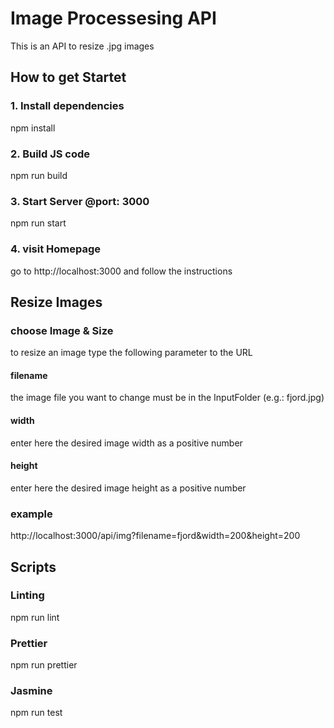 # Image Processesing API
This is an API to resize .jpg images 

## How to get Startet 

### 1. Install dependencies 
npm install

### 2. Build JS code 
npm run build 

### 3. Start Server @port: 3000
npm run start

### 4. visit Homepage
go to http://localhost:3000 and follow the instructions

## Resize Images

### choose Image & Size
to resize an image type the following parameter to the URL

#### filename
the image file you want to change must be in the InputFolder (e.g.: fjord.jpg) 

#### width
enter here the desired image width as a positive number 

#### height
enter here the desired image height as a positive number


### example
http://localhost:3000/api/img?filename=fjord&width=200&height=200


## Scripts

### Linting
npm run lint

### Prettier
npm run prettier

### Jasmine
npm run test

